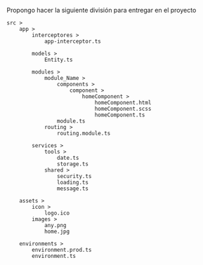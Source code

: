 Propongo hacer la siguiente división para entregar en el proyecto

    src >
        app >
            interceptores >
                app-interceptor.ts

            models >
                Entity.ts

            modules >
                module_Name >
                    components >
                        component >
                            homeComponent >
                                homeComponent.html
                                homeComponent.scss
                                homeComponent.ts
                    module.ts
                routing >
                    routing.module.ts

            services >
                tools >
                    date.ts
                    storage.ts
                shared >
                    security.ts
                    loading.ts
                    message.ts
        
        assets >
            icon >
                logo.ico
            images >
                any.png
                home.jpg

        environments >
            environment.prod.ts
            environment.ts

